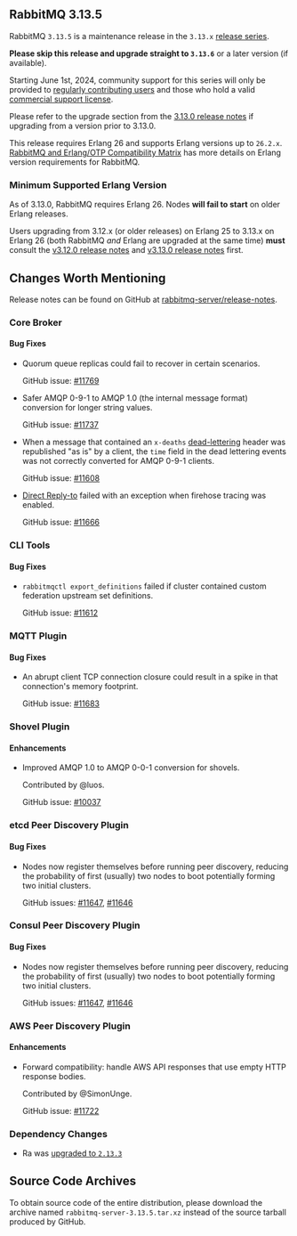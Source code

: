 ## RabbitMQ 3.13.5

RabbitMQ `3.13.5` is a maintenance release in the `3.13.x` [release series](https://www.rabbitmq.com/release-information).

**Please skip this release and upgrade straight to `3.13.6`** or a later version (if available).

Starting June 1st, 2024, community support for this series will only be provided to [regularly contributing users](https://github.com/rabbitmq/rabbitmq-server/blob/main/COMMUNITY_SUPPORT.md) and those
who hold a valid [commercial support license](https://tanzu.vmware.com/rabbitmq/oss).

Please refer to the upgrade section from the [3.13.0 release notes](https://github.com/rabbitmq/rabbitmq-server/releases/tag/v3.13.0)
if upgrading from a version prior to 3.13.0.

This release requires Erlang 26 and supports Erlang versions up to `26.2.x`.
[RabbitMQ and Erlang/OTP Compatibility Matrix](https://www.rabbitmq.com/docs/which-erlang) has more details on
Erlang version requirements for RabbitMQ.


### Minimum Supported Erlang Version

As of 3.13.0, RabbitMQ requires Erlang 26. Nodes **will fail to start** on older Erlang releases.

Users upgrading from 3.12.x (or older releases) on Erlang 25 to 3.13.x on Erlang 26
(both RabbitMQ *and* Erlang are upgraded at the same time) **must** consult
the [v3.12.0 release notes](https://github.com/rabbitmq/rabbitmq-server/releases/tag/v3.12.0) and [v3.13.0 release notes](https://github.com/rabbitmq/rabbitmq-server/releases/tag/v3.13.0) first.


## Changes Worth Mentioning

Release notes can be found on GitHub at [rabbitmq-server/release-notes](https://github.com/rabbitmq/rabbitmq-server/tree/v3.13.x/release-notes).


### Core Broker

#### Bug Fixes

 * Quorum queue replicas could fail to recover in certain scenarios.

   GitHub issue: [#11769](https://github.com/rabbitmq/rabbitmq-server/pull/11769)

 * Safer AMQP 0-9-1 to AMQP 1.0 (the internal message format) conversion for longer string values.

   GitHub issue: [#11737](https://github.com/rabbitmq/rabbitmq-server/pull/11737)

 * When a message that contained an `x-deaths` [dead-lettering](https://www.rabbitmq.com/docs/dlx) header was republished "as is" by a client,
   the `time` field in the dead lettering events was not correctly converted for AMQP 0-9-1 clients.

   GitHub issue: [#11608](https://github.com/rabbitmq/rabbitmq-server/pull/11608)

 * [Direct Reply-to](https://www.rabbitmq.com/docs/direct-reply-to) failed with an exception when firehose tracing was enabled.

   GitHub issue: [#11666](https://github.com/rabbitmq/rabbitmq-server/pull/11666)


### CLI Tools

#### Bug Fixes

 * `rabbitmqctl export_definitions` failed if cluster contained custom federation upstream set definitions.

   GitHub issue: [#11612](https://github.com/rabbitmq/rabbitmq-server/issues/11612)


### MQTT Plugin

#### Bug Fixes

 * An abrupt client TCP connection closure could result in a spike in that connection's memory footprint.

   GitHub issue: [#11683](https://github.com/rabbitmq/rabbitmq-server/pull/11683)


### Shovel Plugin

#### Enhancements

 * Improved AMQP 1.0 to AMQP 0-0-1 conversion for shovels.

   Contributed by @luos.

   GitHub issue: [#10037](https://github.com/rabbitmq/rabbitmq-server/pull/10037)


### etcd Peer Discovery Plugin

#### Bug Fixes

 * Nodes now register themselves before running peer discovery, reducing the probability of
   first (usually) two nodes to boot potentially forming two initial clusters.

   GitHub issues: [#11647](https://github.com/rabbitmq/rabbitmq-server/pull/11647), [#11646](https://github.com/rabbitmq/rabbitmq-server/pull/11646)


### Consul Peer Discovery Plugin

#### Bug Fixes

 * Nodes now register themselves before running peer discovery, reducing the probability of
   first (usually) two nodes to boot potentially forming two initial clusters.

   GitHub issues: [#11647](https://github.com/rabbitmq/rabbitmq-server/pull/11647), [#11646](https://github.com/rabbitmq/rabbitmq-server/pull/11646)


### AWS Peer Discovery Plugin

#### Enhancements

 * Forward compatibility: handle AWS API responses that use empty HTTP response bodies.

   Contributed by @SimonUnge.

   GitHub issue: [#11722](https://github.com/rabbitmq/rabbitmq-server/pull/11722)



### Dependency Changes

 * Ra was [upgraded to `2.13.3`](https://github.com/rabbitmq/ra/releases)

## Source Code Archives

To obtain source code of the entire distribution, please download the archive named `rabbitmq-server-3.13.5.tar.xz`
instead of the source tarball produced by GitHub.
